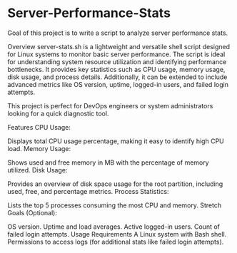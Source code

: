 # Server-Performance-Stats
Goal of this project is to write a script to analyze server performance stats.

Overview
server-stats.sh is a lightweight and versatile shell script designed for Linux systems to monitor basic server performance. The script is ideal for understanding system resource utilization and identifying performance bottlenecks. It provides key statistics such as CPU usage, memory usage, disk usage, and process details. Additionally, it can be extended to include advanced metrics like OS version, uptime, logged-in users, and failed login attempts.

This project is perfect for DevOps engineers or system administrators looking for a quick diagnostic tool.

Features
CPU Usage:

Displays total CPU usage percentage, making it easy to identify high CPU load.
Memory Usage:

Shows used and free memory in MB with the percentage of memory utilized.
Disk Usage:

Provides an overview of disk space usage for the root partition, including used, free, and percentage metrics.
Process Statistics:

Lists the top 5 processes consuming the most CPU and memory.
Stretch Goals (Optional):

OS version.
Uptime and load averages.
Active logged-in users.
Count of failed login attempts.
Usage
Requirements
A Linux system with Bash shell.
Permissions to access logs (for additional stats like failed login attempts).
